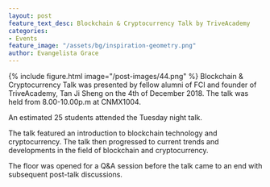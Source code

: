 ```yaml
---
layout: post
feature_text_desc: Blockchain & Cryptocurrency Talk by TriveAcademy
categories:
- Events
feature_image: "/assets/bg/inspiration-geometry.png"
author: Evangelista Grace
---
```


{% include figure.html image="/post-images/44.png" %}
Blockchain & Cryptocurrency Talk was presented by fellow alumni of FCI and founder of TriveAcademy, Tan Ji Sheng on the 4th of December 2018. The talk was held from 8.00-10.00p.m at CNMX1004.

An estimated 25 students attended the Tuesday night talk.

The talk featured an introduction to blockchain technology and cryptocurrency. The talk then progressed to current trends and developments in the field of blockchain and cryptocurrency.

The floor was opened for a Q&A session before the talk came to an end with subsequent post-talk discussions.

